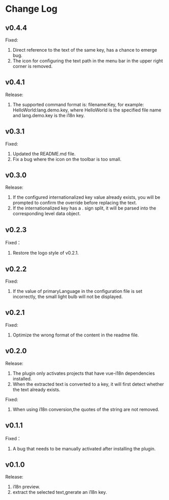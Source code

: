 # Change Log

## v0.4.4
Fixed:
1. Direct reference to the text of the same key, has a chance to emerge bug.
2. The icon for configuring the text path in the menu bar in the upper right corner is removed.

## v0.4.1
Release:
1. The supported command format is: filename:Key, for example: HelloWorld:lang.demo.key, where HelloWorld is the specified file name and lang.demo.key is the i18n key.

## v0.3.1
Fixed:
1. Updated the README.md file.
2. Fix a bug where the icon on the toolbar is too small.

## v0.3.0  
Release:  
1. If the configured internationalized key value already exists, you will be prompted to confirm the override before replacing the text.
2. If the internationalized key has a . sign split, it will be parsed into the corresponding level data object.

## v0.2.3
Fixed：
1. Restore the logo style of v0.2.1.

## v0.2.2
Fixed:
1. If the value of primaryLanguage in the configuration file is set incorrectly, the small light bulb will not be displayed.

## v0.2.1
Fixed:
1. Optimize the wrong format of the content in the readme file.

## v0.2.0
Release:
1. The plugin only activates projects that have vue-i18n dependencies installed.
2. When the extracted text is converted to a key, it will first detect whether the text already exists.

Fixed:
1. When using i18n conversion,the quotes of the string are not removed.

## v0.1.1
Fixed：  
1. A bug that needs to be manually activated after installing the plugin.

## v0.1.0  
Release:  
1. i18n preview.   
2. extract the selected text,gnerate an i18n key.